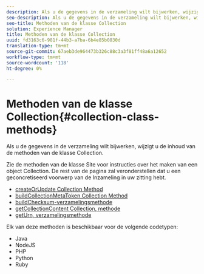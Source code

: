 ```yaml
---
description: Als u de gegevens in de verzameling wilt bijwerken, wijzigt u de inhoud van de methoden van de klasse Collection.
seo-description: Als u de gegevens in de verzameling wilt bijwerken, wijzigt u de inhoud van de methoden van de klasse Collection.
seo-title: Methoden van de klasse Collection
solution: Experience Manager
title: Methoden van de klasse Collection
uuid: fd3163c6-981f-44b3-a7ba-6b4e85b0830d
translation-type: tm+mt
source-git-commit: 67aeb3de964473b326c88c3a3f81ff48a6a12652
workflow-type: tm+mt
source-wordcount: '118'
ht-degree: 0%

---
```



# Methoden van de klasse Collection{#collection-class-methods}

Als u de gegevens in de verzameling wilt bijwerken, wijzigt u de inhoud van de methoden van de klasse Collection.

Zie de methoden van de klasse Site voor instructies over het maken van een object Collection. De rest van de pagina zal veronderstellen dat u een geconcretiseerd voorwerp van de Inzameling in uw zitting hebt.

* [createOrUpdate Collection Method](#r_createorupdate_collection_method)
* [buildCollectionMetaToken Collection Method](#r_buildcollectionmetatoken_collection_method)
* [buildChecksum-verzamelingsmethode](#r_buildchecksum_collection_method)
* [getCollectionContent Collection, methode](#t_getcollectioncontent_collection_method)
* [getUrn, verzamelingsmethode](#r_geturn_collection_method)

Elk van deze methoden is beschikbaar voor de volgende codetypen:

* Java
* NodeJS
* PHP
* Python
* Ruby

